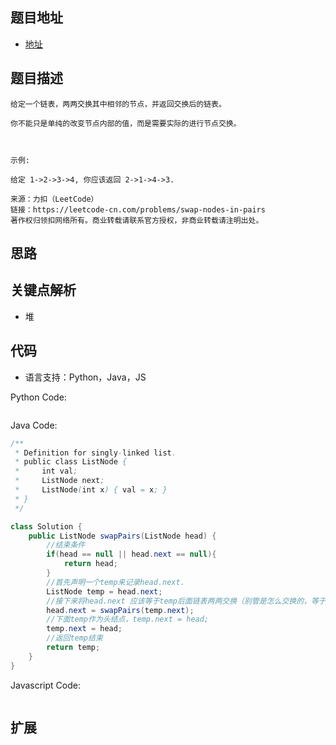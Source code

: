## 题目地址

- [地址](https://leetcode-cn.com/problems/swap-nodes-in-pairs/)

## 题目描述

```
给定一个链表，两两交换其中相邻的节点，并返回交换后的链表。

你不能只是单纯的改变节点内部的值，而是需要实际的进行节点交换。

 

示例:

给定 1->2->3->4, 你应该返回 2->1->4->3.

来源：力扣（LeetCode）
链接：https://leetcode-cn.com/problems/swap-nodes-in-pairs
著作权归领扣网络所有。商业转载请联系官方授权，非商业转载请注明出处。
```

## 思路


## 关键点解析

- 堆

## 代码

- 语言支持：Python，Java，JS

Python Code:

```python
```

Java Code:

```java
/**
 * Definition for singly-linked list.
 * public class ListNode {
 *     int val;
 *     ListNode next;
 *     ListNode(int x) { val = x; }
 * }
 */

class Solution {
    public ListNode swapPairs(ListNode head) {
        //结束条件
        if(head == null || head.next == null){
            return head;
        }
        //首先声明一个temp来记录head.next.
        ListNode temp = head.next;
        //接下来将head.next 应该等于temp后面链表两两交换（别管是怎么交换的，等于就完事了）
        head.next = swapPairs(temp.next);
        //下面temp作为头结点，temp.next = head;
        temp.next = head;
        //返回temp结束
        return temp;
    }
}

```

Javascript Code:

```js
```

## 扩展
